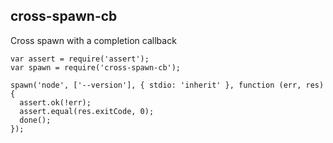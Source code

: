 ## cross-spawn-cb

Cross spawn with a completion callback

```
var assert = require('assert');
var spawn = require('cross-spawn-cb');

spawn('node', ['--version'], { stdio: 'inherit' }, function (err, res) {
  assert.ok(!err);
  assert.equal(res.exitCode, 0);
  done();
});
```
